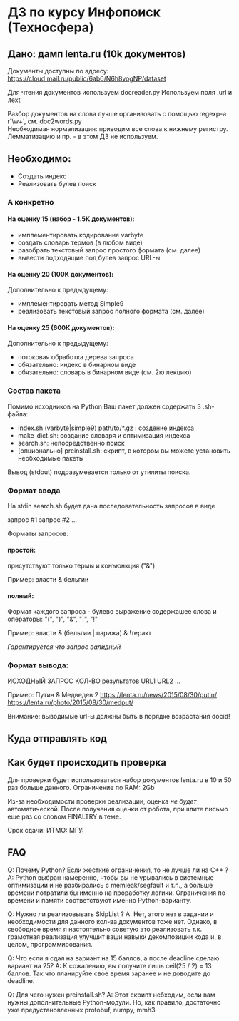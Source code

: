 # ДЗ по курсу Инфопоиск (Техносфера)

## Дано: дамп lenta.ru (10k документов)

Документы доступны по адресу: https://cloud.mail.ru/public/6ab6/N6h8vogNP/dataset

Для чтения документов используем docreader.py 
Используем поля .url и .text

Разбор документов на слова лучше организовать с помощью regexp-а r'\w+', см. doc2words.py  
Необходимая нормализация: приводим все слова к нижнему регистру.  
Лемматизацию и пр. - в этом ДЗ не используем.


## Необходимо:
- Создать индекс
- Реализовать булев поиск

### А конкретно

#### На оценку 15 (набор - 1.5К документов):
- имплементировать кодирование varbyte
- создать словарь термов (в любом виде)
- разобрать текстовый запрос простого формата (см. далее)
- вывести подходящие под булев запрос URL-ы

#### На оценку 20 (100К документов):
Дополнительно к предыдущему:
- имплементировать метод Simple9
- реализовать текстовый запрос полного формата (см. далее)

#### На оценку 25 (600К документов):
Дополнительно к предыдущему:
- потоковая обработка дерева запроса
- обязательно: индекс в бинарном виде
- обязательно: словарь в бинарном виде (см. 2ю лекцию)

### Состав пакета

Помимо исходников на Python Ваш пакет должен содержать 3 .sh-файла:

- index.sh (varbyte|simple9) path/to/\*.gz : создение индекса
- make\_dict.sh: создание словаря и оптимизация индекса
- search.sh: непосредственно поиск
- [опционально] preinstall.sh: скрипт, в котором вы можете установить необходимые пакеты


Вывод (stdout) подразумевается только от утилиты поиска.

### Формат ввода

На stdin search.sh будет дана последовательность запросов в виде

запрос #1
запрос #2
...

Форматы запросов:

#### простой:
присутствуют только термы и конъюнкция ("&")

Пример: власти & бельгии

#### полный:
Формат каждого запроса - булево выражение содержашее слова и операторы: "(", ")", "&", "|", "!"

Пример: власти & (бельгии | парижа) & !теракт

*Гарантируется что запрос валидный*


### Формат вывода:
ИСХОДНЫЙ ЗАПРОС
КОЛ-ВО результатов
URL1
URL2
...

Пример:
Путин & Медведев
2
https://lenta.ru/news/2015/08/30/putin/
https://lenta.ru/photo/2015/08/30/medput/

Внимание: выводимые url-ы должны быть в порядке возрастания docid!

## Куда отправлять код


## Как будет происходить проверка

Для проверки будет использоваться набор документов lenta.ru в 10 и 50 раз больше данного.
Ограничение по RAM: 2Gb

Из-за необходимости проверки реализации, оценка *не будет* автоматической.
После получения оценки от робота, пришлите письмо еще раз со словом FINALTRY в теме.

Срок сдачи: 
ИТМО: 
МГУ: 

## FAQ
Q: Почему Python? Если жесткие ограничения, то не лучше ли на C++ ?
A: Python выбран намеренно, чтобы вы не урывались в системные оптимизации и не разбирались с memleak/segfault и т.п., а больше времени потратили бы именно на проработку логики. Ограничения по времени и памяти соответствуют именно Python-варианту.
  
Q: Нужно ли реализовывать SkipList ?
A: Нет, этого нет в задании и необходимости для данного кол-ва документов тоже нет. Однако, в свободное время я настоятельно советую это реализовать т.к. грамотная реализация улучшит ваши навыки декомпозиции кода и, в целом, программирования.
  
Q: Что если я сдал на вариант на 15 баллов, а после deadline сделаю вариант на 25?
A: К сожалению, вы получите лишь ceil(25 / 2) = 13 баллов. Так что планируйте свое время заранее и не доводите до deadline.
  
Q: Для чего нужен preinstall.sh?
A: Этот скрипт небходим, если вам нужны дополнительные Python-модули. Но, как правило, достаточно уже предустановленных protobuf, numpy, mmh3
